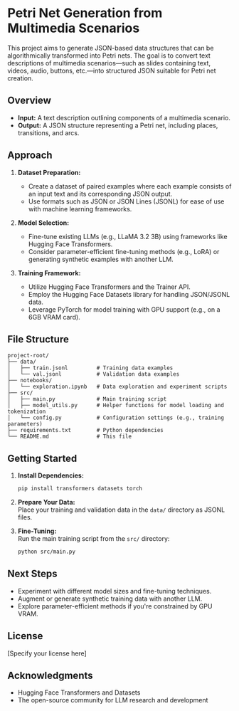 # Petri Net Generation from Multimedia Scenarios

This project aims to generate JSON-based data structures that can be algorithmically transformed into Petri nets. The goal is to convert text descriptions of multimedia scenarios—such as slides containing text, videos, audio, buttons, etc.—into structured JSON suitable for Petri net creation.

## Overview

- **Input:** A text description outlining components of a multimedia scenario.
- **Output:** A JSON structure representing a Petri net, including places, transitions, and arcs.

## Approach

1. **Dataset Preparation:**  
   - Create a dataset of paired examples where each example consists of an input text and its corresponding JSON output.
   - Use formats such as JSON or JSON Lines (JSONL) for ease of use with machine learning frameworks.

2. **Model Selection:**  
   - Fine-tune existing LLMs (e.g., LLaMA 3.2 3B) using frameworks like Hugging Face Transformers.
   - Consider parameter-efficient fine-tuning methods (e.g., LoRA) or generating synthetic examples with another LLM.

3. **Training Framework:**  
   - Utilize Hugging Face Transformers and the Trainer API.
   - Employ the Hugging Face Datasets library for handling JSON/JSONL data.
   - Leverage PyTorch for model training with GPU support (e.g., on a 6GB VRAM card).

## File Structure

```plaintext
project-root/
├── data/
│   ├── train.jsonl         # Training data examples
│   └── val.jsonl           # Validation data examples
├── notebooks/
│   └── exploration.ipynb   # Data exploration and experiment scripts
├── src/
│   ├── main.py             # Main training script
│   ├── model_utils.py      # Helper functions for model loading and tokenization
│   └── config.py           # Configuration settings (e.g., training parameters)
├── requirements.txt        # Python dependencies
└── README.md               # This file
```

## Getting Started

1. **Install Dependencies:**

   ```bash
   pip install transformers datasets torch
   ```

2. **Prepare Your Data:**  
   Place your training and validation data in the `data/` directory as JSONL files.

3. **Fine-Tuning:**  
   Run the main training script from the `src/` directory:

   ```bash
   python src/main.py
   ```

## Next Steps

- Experiment with different model sizes and fine-tuning techniques.
- Augment or generate synthetic training data with another LLM.
- Explore parameter-efficient methods if you're constrained by GPU VRAM.

## License

[Specify your license here]

## Acknowledgments

- Hugging Face Transformers and Datasets
- The open-source community for LLM research and development